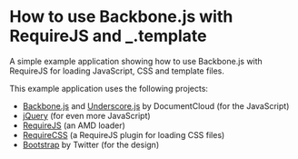 # How to use Backbone.js with RequireJS and _.template

A simple example application showing how to use Backbone.js with RequireJS for loading JavaScript, CSS and template files.

This example application uses the following projects:

* [Backbone.js](http://documentcloud.github.com/backbone) and [Underscore.js](http://documentcloud.github.com/underscore) by DocumentCloud (for the JavaScript)
* [jQuery](http://jquery.com) (for even more JavaScript)
* [RequireJS](http://requirejs.org/) (an AMD loader)
* [RequireCSS](https://github.com/VIISON/RequireCSS) (a RequireJS plugin for loading CSS files)
* [Bootstrap](http://twitter.github.com/bootstrap) by Twitter (for the design)